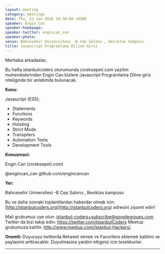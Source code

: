 ```yaml
---
layout: meeting
category: meetings
date: Thu, 21 Jan 2016 19:30:00 +0200
speaker: Engin Can
speaker-homepage: 
speaker-twitter: engincan_can
speaker-photo: 
venue: Bahcesehir Universitesi -B Cep Salonu , Besiktas kampusu
title: Javascript Programlama Diline Giris
---
```

Merhaba arkadaslar,

Bu hafta istanbulcoders oturumunda ciceksepeti.com yazilim muhendislerinden Engin Can bizlere Javascript Programlama Diline giris niteliginde bir anlatimda bulunacak.


**Konu:**

Javascript (ES5);

* Statements
* Functions
* Keywords
* Hoisting
* Strict Mode
* Transpilers
* Automation Tools
* Development Tools

**Konusmaci:**

Engin Can (ciceksepeti.com)

@engincan_can
github.com/engincancan

**Yer:**

Bahcesehir Universitesi -B Cep Salonu , Besiktas kampusu

Bu ve daha sonraki toplantilardan haberdar olmak icin: [](http://istanbulcoders.org/)[http://istanbulcoders.org](http://istanbulcoders.org) adresini ziyaret edin!

Mail grubumuz uye olun: <a>istanbul-coders+subscribe@googlegroups.com</a>
Twitter da bizi takip edin: <a>https://twitter.com/IstanbulCoders</a>
Meetup grubumuza katilin: <a>http://www.meetup.com/Istanbul-Hackers/</a>

**Onemli:**
Duyuruyu twitterda Retweet etmek ve Favorilere eklemek katilimi ve paylasimi arttiracaktir. Duyulmasina yardim ettiginiz icin tesekkurler.

----

